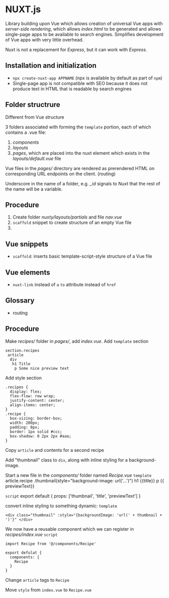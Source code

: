 # NUXT.js

Library building upon Vue which allows creation of universal Vue apps with _server-side rendering_, which allows _index.html_ to be generated and allows single-page apps to be available to search engines. Simplifies development of Vue apps with very little overhead.

Nuxt is not a replacement for _Express_, but it can work with _Express_.

## Installation and initialization

- `npx create-nuxt-app APPNAME` (npx is available by default as part of `npm`)
- Single-page app is not compatible with SEO because it does not produce text in HTML that is readable by search engines

## Folder structrure

Different from Vue structure

3 folders associated with forming the `template` portion, each of which contains a .vue file:
1. _components_
2. _layouts_
3. _pages_, which are placed into the nuxt element which exists in the _layouts/default.vue_ file

Vue files in the _pages/_ directory are rendered as prerendered HTML on corresponding URL endpoints on the client. (routing)

Underscore in the name of a folder, e.g. _\_id_ signals to Nuxt that the rest of the name will be a variable.

## Procedure
1. Create folder _nuxty/layouts/partials_ and file _nav.vue_
2. `scaffold` snippet to create structure of an empty Vue file
3. 

## Vue snippets
- `scaffold`: inserts basic template-script-style structure of a Vue file

## Vue elements
- `nuxt-link` instead of `a`
  `to` attribute instead of `href`

## Glossary
- routing


## Procedure
Make _recipes/_ folder in _pages/_, add _index.vue_.
Add `template` section

    section.recipes
     article
      div
       h1 Title
        p Some nice preview text

Add style section

    .recipes {
      display: flex;
      flex-flow: row wrap;
      justify-content: center;
      align-items: center;
    }
    .recipe {
      box-sizing: border-box;
      width: 280px;
      padding: 8px;
      border: 1px solid #ccc;
      box-shadow: 0 2px 2px #aaa;
    }

Copy `article` and contents for a second recipe

Add "thumbnail" class to `div`, along with inline styling for a background-image.

Start a new file in the _components/_ folder named _Recipe.vue_
`template`
    article.recipe
      .thumbnail(style="background-image: url('...')")
      h1 {{title}}
      p {{ previewText}}

`script`
    export default {
      props: ['thumbnail', 'title', 'previewText']
    }

convert inline styling to something dynamic:
`template`

    <div class="thumbnail" :style="{backgroundImage: 'url(' + thumbnail + ')'}" </div>

We now have a reusable component which we can register in _recipes/index.vue_
`script`

    import Recipe from '@/components/Recipe'

    export defulat {
      components: {
        Recipe
      }
    }

Change `article` tags to `Recipe`

Move `style` from `index.vue` to `Recipe.vue`